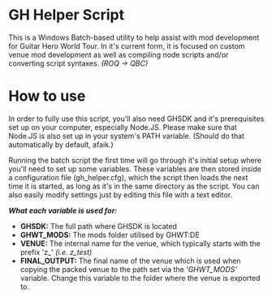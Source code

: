 # GH Helper Script
This is a Windows Batch-based utility to help assist with mod development for Guitar Hero World Tour. In it's current form,
it is focused on custom venue mod development as well as compiling node scripts and/or converting script syntaxes. *(ROQ -> QBC)*

# How to use
In order to fully use this script, you'll also need GHSDK and it's prerequisites set up on your computer, especially Node.JS.
Please make sure that Node.JS is also set up in your system's PATH variable. (Should do that automatically by default, afaik.)

Running the batch script the first time will go through it's initial setup where you'll need to set up some variables.
These variables are then stored inside a configuration file (gh_helper.cfg), which the script then loads the next time it
is started, as long as it's in the same directory as the script. You can also easily modify settings just by editing this file with a text editor.

***What each variable is used for:***
- **GHSDK:** The full path where GHSDK is located
- **GHWT_MODS:** The mods folder utilised by GHWT:DE
- **VENUE:** The internal name for the venue, which typically starts with the prefix 'z_' *(i.e. z_test)*
- **FINAL_OUTPUT:** The final name of the venue which is used when copying the packed venue to the path set via the *'GHWT_MODS'* variable. Change this variable to the folder where the venue is exported to.
